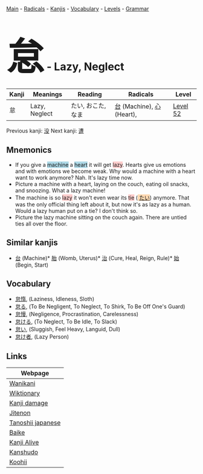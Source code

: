 <style> bigfont {font-size: 100px}</style>
[Main](../README.md) -
[Radicals](../radicals.md) -
[Kanjis](../kanjis.md) -
[Vocabulary](../vocabulary.md) -
[Levels](../levels.md) -
[Grammar](../grammar.md)
# <bigfont> 怠</bigfont> - Lazy, Neglect 

| Kanji | Meanings | Reading | Radicals | Level |
| --- | --- | --- | --- | --- |
| 怠 | Lazy, Neglect | たい, おこた, なま | [台](../radicals/台.md) (Machine), [心](../radicals/心.md) (Heart),  | [Level 52](../levels/wk_level52.md) |

Previous kanji: [没](没.md) Next kanji: [遭](遭.md) 

## Mnemonics
 * If you give a <span style="background-color:#ADD8E6"> machine</span> a <span style="background-color:#ADD8E6"> heart</span> it will get <span style="background-color:#ffcccb"> lazy</span>. Hearts give us emotions and with emotions we become weak. Why would a machine with a heart want to work anymore? Nah. It's lazy time now.
* Picture a machine with a heart, laying on the couch, eating oil snacks, and snoozing. What a lazy machine!
* The machine is so <span style="background-color:#ffcccb"> lazy</span> it won't even wear its <span style="background-color:#ffcccb"> tie</span> (<span style="background-color:#fed8b1"> [たい](https://jisho.org/search/たい)</span>) anymore. That was the only official thing left about it, but now it's as lazy as a human. Would a lazy human put on a tie? I don't think so.
* Picture the lazy machine sitting on the couch again. There are untied ties all over the floor.


## Similar kanjis
 * [台](台.md) (Machine)* [胎](胎.md) (Womb, Uterus)* [治](治.md) (Cure, Heal, Reign, Rule)* [始](始.md) (Begin, Start)


## Vocabulary
 * [怠惰](../vocabulary/怠.md), (Laziness, Idleness, Sloth)
* [怠る](../vocabulary/怠.md), (To Be Negligent, To Neglect, To Shirk, To Be Off One's Guard)
* [怠慢](../vocabulary/怠.md), (Negligence, Procrastination, Carelessness)
* [怠ける](../vocabulary/怠.md), (To Neglect, To Be Idle, To Slack)
* [怠い](../vocabulary/怠.md), (Sluggish, Feel Heavy, Languid, Dull)
* [怠け者](../vocabulary/怠.md), (Lazy Person)



## Links 

| Webpage |
| --- |
| [Wanikani          ](https://www.wanikani.com/kanji/怠) |
| [Wiktionary        ](https://en.wiktionary.org/wiki/怠) |
| [Kanji damage      ](http://www.kanjidamage.com/kanji/search?utf8=✓&q=怠) |
| [Jitenon           ](https://jitenon.com/kanji/怠) |
| [Tanoshii japanese ](https://www.tanoshiijapanese.com/dictionary/kanji.cfm?k=怠) |
| [Baike             ](https://baike.baidu.com/item/怠) |
| [Kanji Alive       ](https://app.kanjialive.com/怠) |
| [Kanshudo          ](https://www.kanshudo.com/searchmn?q=怠) |
| [Koohii            ](https://kanji.koohii.com/study/kanji/怠) |
